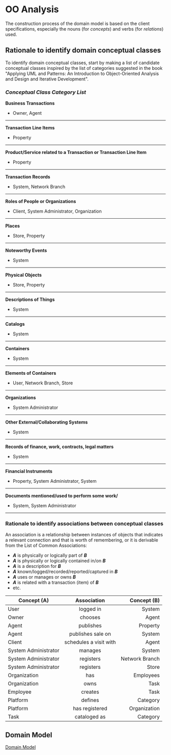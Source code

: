 # OO Analysis #

The construction process of the domain model is based on the client specifications, especially the nouns (for _concepts_) and verbs (for _relations_) used. 

## Rationale to identify domain conceptual classes ##
To identify domain conceptual classes, start by making a list of candidate conceptual classes inspired by the list of categories suggested in the book "Applying UML and Patterns: An Introduction to Object-Oriented Analysis and Design and Iterative Development". 


### _Conceptual Class Category List_ ###

**Business Transactions**

* Owner, Agent

---

**Transaction Line Items**

* Property

---

**Product/Service related to a Transaction or Transaction Line Item**

* Property

---


**Transaction Records**

* System, Network Branch

---  


**Roles of People or Organizations**

* Client, System Administrator, Organization


---


**Places**

* Store, Property

---

**Noteworthy Events**

* System

---


**Physical Objects**

* Store, Property

---


**Descriptions of Things**

* System


---


**Catalogs**

* System  

---


**Containers**

* System

---


**Elements of Containers**

*  User, Network Branch, Store

---


**Organizations**

* System Administrator

---

**Other External/Collaborating Systems**

* System


---


**Records of finance, work, contracts, legal matters**

* System

---


**Financial Instruments**

* Property, System Administrator, System

---


**Documents mentioned/used to perform some work/**

* System, System Administrator
---



### **Rationale to identify associations between conceptual classes**

An association is a relationship between instances of objects that indicates a relevant connection and that is worth of remembering, or it is derivable from the List of Common Associations: 

+ **_A_** is physically or logically part of **_B_**
+ **_A_** is physically or logically contained in/on **_B_**
+ **_A_** is a description for **_B_**
+ **_A_** known/logged/recorded/reported/captured in **_B_**
+ **_A_** uses or manages or owns **_B_**
+ **_A_** is related with a transaction (item) of **_B_**
+ etc.



| Concept (A) 		          |       Association   	       |    Concept (B) |
|-------------------------|:---------------------------:|---------------:|
| User  	                 |      logged in    		 	      |         System |
| Owner  	                |       chooses    		 	       |          Agent |
| Agent                   |      publishes    		 	      |       Property |
| Agent                   |  publishes sale on    		 	  |         System |
| Client  	               | schedules a visit with 		 	 |          Agent |
| System Administrator 		 |         manages   	         |         System |
| System Administrator 		 |        registers   	        | Network Branch |
| System Administrator 		 |        registers   	        |          Store |
| Organization 		         |           has   	           |      Employees |
| Organization  	         |        owns    		 	         |           Task |
| Employee  	             |       creates    		 	       |           Task |
| Platform  	             |       defines    		 	       |       Category |
| Platform                |   has registered    		 	    |   Organization |
| Task                    |    cataloged as    		 	     |       Category |



## Domain Model

[Domain Model](puml/project-domain-model.puml)




